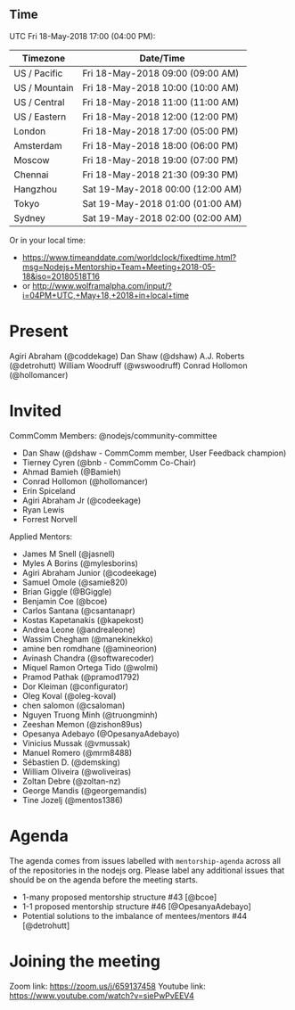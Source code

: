 ## Time
UTC Fri 18-May-2018 17:00 (04:00 PM):

Timezone | Date/Time
-- | --
US / Pacific | Fri 18-May-2018 09:00 (09:00 AM)
US / Mountain | Fri 18-May-2018 10:00 (10:00 AM)
US / Central | Fri 18-May-2018 11:00 (11:00 AM)
US / Eastern | Fri 18-May-2018 12:00 (12:00 PM)
London | Fri 18-May-2018 17:00 (05:00 PM)
Amsterdam | Fri 18-May-2018 18:00 (06:00 PM)
Moscow | Fri 18-May-2018 19:00 (07:00 PM)
Chennai | Fri 18-May-2018 21:30 (09:30 PM)
Hangzhou | Sat 19-May-2018 00:00 (12:00 AM)
Tokyo | Sat 19-May-2018 01:00 (01:00 AM)
Sydney | Sat 19-May-2018 02:00 (02:00 AM)


Or in your local time:

- https://www.timeanddate.com/worldclock/fixedtime.html?msg=Nodejs+Mentorship+Team+Meeting+2018-05-18&iso=20180518T16
- or http://www.wolframalpha.com/input/?i=04PM+UTC,+May+18,+2018+in+local+time



# Present 
Agiri Abraham (@coddekage)
Dan Shaw (@dshaw)
A.J. Roberts (@detrohutt)
William Woodruff (@wswoodruff)
Conrad Hollomon (@hollomancer)


# Invited
CommComm Members: @nodejs/community-committee

- Dan Shaw (@dshaw - CommComm member, User Feedback champion)
- Tierney Cyren (@bnb - CommComm Co-Chair)
- Ahmad Bamieh (@Bamieh)
- Conrad Hollomon (@hollomancer)
- Erin Spiceland
- Agiri Abraham Jr (@codeekage)
- Ryan Lewis
- Forrest Norvell

Applied Mentors:

- James M Snell (@jasnell)
- Myles A Borins (@mylesborins)
- Agiri Abraham Junior (@codeekage)
- Samuel Omole (@samie820)
- Brian Giggle (@BGiggle)
- Benjamin Coe (@bcoe)
- Carlos Santana (@csantanapr)
- Kostas Kapetanakis (@kapekost)
- Andrea Leone (@andrealeone)
- Wassim Chegham (@manekinekko)
- amine ben romdhane (@amineorion)
- Avinash Chandra (@softwarecoder)
- Miquel Ramon Ortega Tido (@wolmi)
- Pramod Pathak (@pramod1792)
- Dor Kleiman (@configurator)
- Oleg Koval (@oleg-koval)
- chen salomon (@csaloman)
- Nguyen Truong Minh (@truongminh)
- Zeeshan Memon (@zishon89us)
- Opesanya Adebayo (@OpesanyaAdebayo)
- Vinicius Mussak (@vmussak)
- Manuel Romero (@mrm8488)
- Sébastien D. (@demsking)
- William Oliveira (@woliveiras)
- Zoltan Debre (@zoltan-nz)
- George Mandis (@georgemandis)
- Tine Jozelj (@mentos1386)

# Agenda

The agenda comes from issues labelled with `mentorship-agenda` across all of the repositories in the nodejs org. Please label any additional issues that should be on the agenda before the meeting starts.

* 1-many proposed mentorship structure #43 [@bcoe]
* 1-1 proposed mentorship structure #46 [@OpesanyaAdebayo]
* Potential solutions to the imbalance of mentees/mentors #44 [@detrohutt]

# Joining the meeting

Zoom link: https://zoom.us/j/659137458 
Youtube link: https://www.youtube.com/watch?v=siePwPvEEV4
